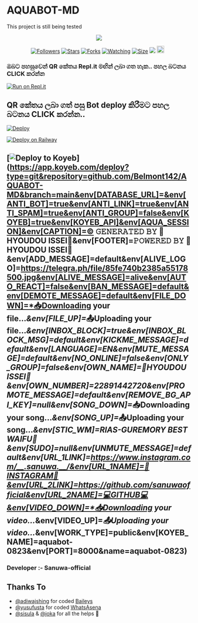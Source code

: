 # AQUABOT-MD
This project is still being tested
<p align="center"> <a href="github.com/sanuwaofficial"><img align="center" src="https://telegra.ph/file/85fe740b2385a55178500.jpg"/></a>
 <p align="center">
<a href="https://github.com/sanuwaofficial/AQUABOT-MD"><img title="Followers" src="https://img.shields.io/github/followers/sanuwaofficial?e=flat-square"></a>
<a href="https://github.com/sanuwaofficial/AQUABOT-MD/stargazers/"><img title="Stars" src="https://img.shields.io/github/stars/sanuwaofficial/AQUABOT-MD?color=blue&style=flat-square"></a>
<a href="https://github.com/sanuwaofficial/AQUABOT-MD/network/members"><img title="Forks" src="https://img.shields.io/github/forks/sanuwaofficial/AQUABOT-MD?color=red&style=flat-square"></a>
<a href="https://github.com/sanuwaofficial/AQUABOT-MD/watchers"><img title="Watching" src="https://img.shields.io/github/watchers/sanuwaofficial/AQUABOT-MD?label=Watchers&color=blue&style=flat-square"></a>
<a href="https://github.com/sanuwaofficial/AQUABOT-MD"><img title="Size" src="https://img.shields.io/github/repo-size/sanuwaofficial/AQUABOT-MD?style=flat-square&color=green"></a>
<a href="https://hits.seeyoufarm.com"><img src="https://hits.seeyoufarm.com/api/count/incr/badge.svg?url=https://github.com/sanuwaofficial/AQUABOT-MD&count_bg=%2379C83D&title_bg=%23555555&icon=probot.svg&icon_color=%2300FF6D&title=hits&edge_flat=false"/></a>
<a href="https://github.com/sanuwaofficial/AQUABOT-MD/graphs/commit-activity"><img height="20" src="https://img.shields.io/badge/Maintained%3F-yes-green.svg"></a>&nbsp;&nbsp;
</p>
<p align='center'>
    </p>
    
  ### ඔබට පහසුවෙන් QR කේතය Repl.it මඟින් ලබා ගත හැක.. පහල බටනය CLICK කරන්න

[![Run on Repl.it](https://repl.it/badge/github/quiec/whatsasena)](https://replit.com/@MagmaGaming/AQUABOT-MDV2?v=1)

## QR කේතය ලබා ගත් පසු Bot deploy කිරීමට පහල බටනය CLICK කරන්න..
[![Deploy](https://www.herokucdn.com/deploy/button.svg)](https://dashboard.heroku.com/new?button-url=https%3A%2F%2Fgithub.com%2F&template=https%3A%2F%2Fgithub.com%2Fsanuwaofficial%2FAQUABOT-MD)

[![Deploy on Railway](https://railway.app/button.svg)](https://railway.app/new/template/yP_YCd?referralCode=VN3jQs)

[![Deploy to Koyeb](https://www.koyeb.com/static/images/deploy/button.svg)](https://app.koyeb.com/deploy?type=git&repository=github.com/Belmont142/AQUABOT-MD&branch=main&env[DATABASE_URL]=&env[ANTI_BOT]=true&env[ANTI_LINK]=true&env[ANTI_SPAM]=true&env[ANTI_GROUP]=false&env[KOYEB]=true&env[KOYEB_API]&env[AQUA_SESSION]&env[CAPTION]=© 𝙶𝙴𝙽𝙴𝚁𝙰𝚃𝙴𝙳 𝙱𝚈 🐲HYOUDOU ISSEI🐉&env[FOOTER]=𝙿𝙾𝚆𝙴𝚁𝙴𝙳 𝙱𝚈 🐲HYOUDOU ISSEI🐉&env[ADD_MESSAGE]=default&env[ALIVE_LOGO]=https://telegra.ph/file/85fe740b2385a55178500.jpg&env[ALIVE_MESSAGE]=alive&env[AUTO_REACT]=false&env[BAN_MESSAGE]=default&env[DEMOTE_MESSAGE]=default&env[FILE_DOWN]=*📥Downloading your file...*&env[FILE_UP]=*📤Uploading your file...*&env[INBOX_BLOCK]=true&env[INBOX_BLOCK_MSG]=default&env[KICKME_MESSAGE]=default&env[LANGUAGE]=EN&env[MUTE_MESSAGE]=default&env[NO_ONLINE]=false&env[ONLY_GROUP]=false&env[OWN_NAME]=🐲HYOUDOU ISSEI🐉&env[OWN_NUMBER]=22891442720&env[PROMOTE_MESSAGE]=default&env[REMOVE_BG_API_KEY]=null&env[SONG_DOWN]=*📥Downloading your song...*&env[SONG_UP]=*📤Uploading your song...*&env[STIC_WM]=RIAS-GUREMORY BEST WAIFU💞&env[SUDO]=null&env[UNMUTE_MESSAGE]=default&env[URL_1LINK]=https://www.instagram.com/__.sanuwa.__/&env[URL_1NAME]=🎊INSTAGRAM🎊&env[URL_2LINK]=https://github.com/sanuwaofficial&env[URL_2NAME]=💻GITHUB💻&env[VIDEO_DOWN]=*📥Downloading your video...*&env[VIDEO_UP]=*📤Uploading your video...*&env[WORK_TYPE]=public&env[KOYEB_NAME]=aquabot-0823&env[PORT]=8000&name=aquabot-0823)
---------------------------------   

 ###  Developer :- Sanuwa-official 

## Thanks To
- [@adiwajshing](https://github.com/adiwajshing/) for coded [Baileys](https://github.com/adiwajshing/Baileys) 
- [@yusufusta](https://github.com/yusufusta/) for coded [WhatsAsena](https://github.com/yusufusta/WhatsAsena) 
- [@sisula](https://github.com/sisula/) & [@joka](https://github.com/MrJoka-Thejaka/) for all the helps 🤝
 
  
 
